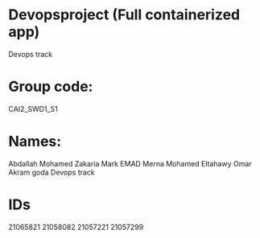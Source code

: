 # Devopsproject (Full containerized app)
Devops track
# Group code: 
CAI2_SWD1_S1
# Names:
 Abdallah Mohamed Zakaria 
 Mark EMAD
 Merna Mohamed Eltahawy
 Omar Akram goda
 Devops track
# IDs
21065821
21058082
21057221
21057299
